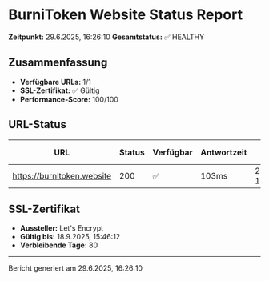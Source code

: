 # BurniToken Website Status Report

**Zeitpunkt:** 29.6.2025, 16:26:10
**Gesamtstatus:** ✅ HEALTHY

## Zusammenfassung

- **Verfügbare URLs:** 1/1
- **SSL-Zertifikat:** ✅ Gültig
- **Performance-Score:** 100/100

## URL-Status

| URL | Status | Verfügbar | Antwortzeit | Letzte Prüfung |
| --- | ------ | --------- | ----------- | -------------- |
| https://burnitoken.website | 200 | ✅ | 103ms | 29.6.2025, 16:26:10 |

## SSL-Zertifikat

- **Aussteller:** Let's Encrypt
- **Gültig bis:** 18.9.2025, 15:46:12
- **Verbleibende Tage:** 80

---

Bericht generiert am 29.6.2025, 16:26:10

